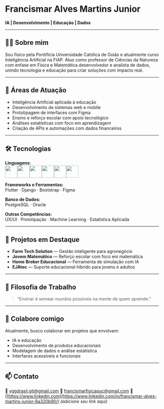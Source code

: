 # Francismar Alves Martins Junior  
**IA | Desenvolvimento | Educação | Dados**

---

## 👨‍💻 Sobre mim  
Sou físico pela Pontifícia Universidade Católica de Goiás e atualmente curso Inteligência Artificial na FIAP. Atuo como professor de Ciências da Natureza com enfase em Física e Matemática desenvolvedor e analista de dados, unindo tecnologia e educação para criar soluções com impacto real.

---

## 🧠 Áreas de Atuação  
- Inteligência Artificial aplicada à educação  
- Desenvolvimento de sistemas web e mobile  
- Prototipagem de interfaces com Figma  
- Ensino e reforço escolar com apoio tecnológico  
- Análises estatísticas com foco em aprendizagem  
- Criação de APIs e automações com dados financeiros  

---

## 🛠️ Tecnologias  
**Linguagens:**  
<img src="https://cdn.jsdelivr.net/gh/devicons/devicon@latest/icons/dart/dart-original.svg"  width="40" height="40"/><img src="https://cdn.jsdelivr.net/gh/devicons/devicon@latest/icons/cplusplus/cplusplus-original.svg"  width="40" height="40"/><img src="https://cdn.jsdelivr.net/gh/devicons/devicon@latest/icons/c/c-original.svg"  width="40" height="40" /><img src="https://cdn.jsdelivr.net/gh/devicons/devicon@latest/icons/html5/html5-original.svg"  width="40" height="40" /><img src="https://cdn.jsdelivr.net/gh/devicons/devicon@latest/icons/css3/css3-original.svg"  width="40" height="40" /><img src="https://cdn.jsdelivr.net/gh/devicons/devicon@latest/icons/python/python-original.svg"   width="40" height="40"  />
          
          
          
          
          
          

**Frameworks e Ferramentas:**  
Flutter · Django  · Bootstrap · Figma  

**Banco de Dados:**  
PostgreSQL · Oracle  

**Outras Competências:**  
UX/UI · Prototipação · Machine Learning · Estatística Aplicada  

---

## 🌱 Projetos em Destaque  
- **Farm Tech Solution** — Gestão inteligente para agronegócio  
- **Jovem Matemático** — Reforço escolar com foco em matemática  
- **Home Broker Educacional** — Ferramenta de simulação com IA  
- **EJAtec** — Suporte educacional híbrido para jovens e adultos  

---

## 📌 Filosofia de Trabalho  
> “Ensinar é semear mundos possíveis na mente de quem aprende.”

---

## 🤝 Colabore comigo  
Atualmente, busco colaborar em projetos que envolvam:  
- IA e educação  
- Desenvolvimento de produtos educacionais  
- Modelagem de dados e análise estatística  
- Interfaces acessíveis e funcionais  

---

## 📫 Contato  
📧 yggdrasil.git@gmail.com
📧 francismarfisicapuc@gmail.com
🔗 ([https://www.linkedin.com](https://www.linkedin.com/in/francismar-alves-martins-junior-8a320b90/) _(adicione seu link aqui)_  
